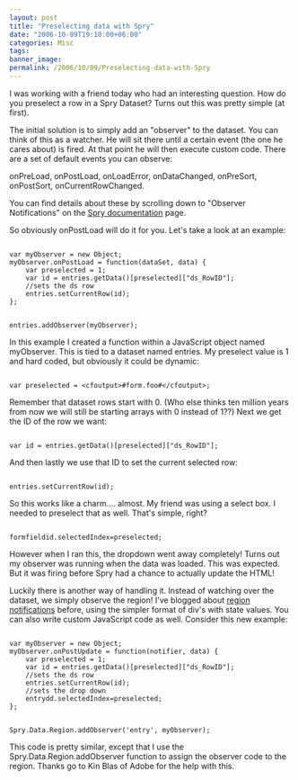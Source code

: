 ```yaml
---
layout: post
title: "Preselecting data with Spry"
date: "2006-10-09T19:10:00+06:00"
categories: Misc 
tags: 
banner_image: 
permalink: /2006/10/09/Preselecting-data-with-Spry
---
```


I was working with a friend today who had an interesting question. How do you preselect a row in a Spry Dataset? Turns out this was pretty simple (at first).
<!--more-->
The initial solution is to simply add an "observer" to the dataset. You can think of this as a watcher. He will sit there until a certain event (the one he cares about) is fired. At that point he will then execute custom code. There are a set of default events you can observe:

onPreLoad, onPostLoad, onLoadError, onDataChanged, onPreSort, onPostSort, onCurrentRowChanged.

You can find details about these by scrolling down to "Observer Notifications" on the <a href="http://labs.adobe.com/technologies/spry/articles/data_set_overview/">Spry documentation</a> page.

So obviously onPostLoad will do it for you. Let's take a look at an example:

<code>
var myObserver = new Object;
myObserver.onPostLoad = function(dataSet, data) {
 	var preselected = 1;
 	var id = entries.getData()[preselected]["ds_RowID"];
 	//sets the ds row
 	entries.setCurrentRow(id);
};
 
entries.addObserver(myObserver);
</code>

In this example I created a function within a JavaScript object named myObserver. This is tied to a dataset named entries. My preselect value is 1 and hard coded, but obviously it could be dynamic:

<code>
var preselected = &lt;cfoutput&gt;#form.foo#&lt;/cfoutput&gt;;
</code>

Remember that dataset rows start with 0. (Who else thinks ten million years from now we will still be starting arrays with 0 instead of 1??) Next we get the ID of the row we want:

<code>
var id = entries.getData()[preselected]["ds_RowID"];
</code>

And then lastly we use that ID to set the current selected row:

<code>
entries.setCurrentRow(id);
</code>

So this works like a charm.... almost. My friend was using a select box. I needed to preselect that as well. That's simple, right?

<code>
formfieldid.selectedIndex=preselected;
</code>

However when I ran this, the dropdown went away completely! Turns out my observer was running when the data was loaded. This was expected. But it was firing before Spry had a chance to actually update the HTML!

Luckily there is another way of handling it. Instead of watching over the dataset, we simply observe the region! I've blogged about <a href="http://ray.camdenfamily.com/index.cfm/2006/7/14/New-features-in-Spry#more">region notifications</a> before, using the simpler format of div's with state values. You can also write custom JavaScript code as well. Consider this new example:

<code>
var myObserver = new Object;
myObserver.onPostUpdate = function(notifier, data) {
	var preselected = 1;
	var id = entries.getData()[preselected]["ds_RowID"];
	//sets the ds row
	entries.setCurrentRow(id);
	//sets the drop down
	entrydd.selectedIndex=preselected;
};

Spry.Data.Region.addObserver('entry', myObserver);
</code>

This code is pretty similar, except that I use the Spry.Data.Region.addObserver function to assign the observer code to the region. Thanks go to Kin Blas of Adobe for the help with this.